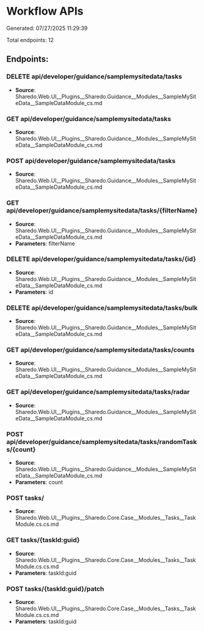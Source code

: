 ﻿# Workflow APIs
Generated: 07/27/2025 11:29:39

Total endpoints: 12

## Endpoints:
### DELETE api/developer/guidance/samplemysitedata/tasks
- **Source**: Sharedo.Web.UI__Plugins__Sharedo.Guidance__Modules__SampleMySiteData__SampleDataModule_cs.md

### GET api/developer/guidance/samplemysitedata/tasks
- **Source**: Sharedo.Web.UI__Plugins__Sharedo.Guidance__Modules__SampleMySiteData__SampleDataModule_cs.md

### POST api/developer/guidance/samplemysitedata/tasks
- **Source**: Sharedo.Web.UI__Plugins__Sharedo.Guidance__Modules__SampleMySiteData__SampleDataModule_cs.md

### GET api/developer/guidance/samplemysitedata/tasks/{filterName}
- **Source**: Sharedo.Web.UI__Plugins__Sharedo.Guidance__Modules__SampleMySiteData__SampleDataModule_cs.md
- **Parameters**: filterName

### DELETE api/developer/guidance/samplemysitedata/tasks/{id}
- **Source**: Sharedo.Web.UI__Plugins__Sharedo.Guidance__Modules__SampleMySiteData__SampleDataModule_cs.md
- **Parameters**: id

### DELETE api/developer/guidance/samplemysitedata/tasks/bulk
- **Source**: Sharedo.Web.UI__Plugins__Sharedo.Guidance__Modules__SampleMySiteData__SampleDataModule_cs.md

### GET api/developer/guidance/samplemysitedata/tasks/counts
- **Source**: Sharedo.Web.UI__Plugins__Sharedo.Guidance__Modules__SampleMySiteData__SampleDataModule_cs.md

### GET api/developer/guidance/samplemysitedata/tasks/radar
- **Source**: Sharedo.Web.UI__Plugins__Sharedo.Guidance__Modules__SampleMySiteData__SampleDataModule_cs.md

### POST api/developer/guidance/samplemysitedata/tasks/randomTasks/{count}
- **Source**: Sharedo.Web.UI__Plugins__Sharedo.Guidance__Modules__SampleMySiteData__SampleDataModule_cs.md
- **Parameters**: count

### POST tasks/
- **Source**: Sharedo.Web.UI__Plugins__Sharedo.Core.Case__Modules__Tasks__TaskModule.cs.cs.md

### GET tasks/{taskId:guid}
- **Source**: Sharedo.Web.UI__Plugins__Sharedo.Core.Case__Modules__Tasks__TaskModule.cs.cs.md
- **Parameters**: taskId:guid

### POST tasks/{taskId:guid}/patch
- **Source**: Sharedo.Web.UI__Plugins__Sharedo.Core.Case__Modules__Tasks__TaskModule.cs.cs.md
- **Parameters**: taskId:guid



